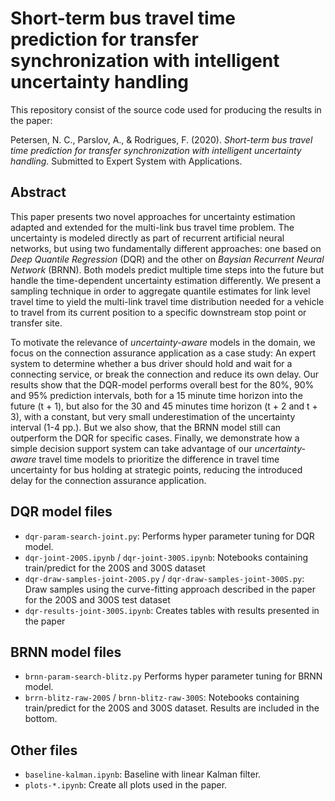 # Short-term bus travel time prediction for transfer synchronization with intelligent uncertainty handling

This repository consist of the source code used for producing the results in the paper:

Petersen, N. C., Parslov, A., & Rodrigues, F. (2020). *Short-term bus travel time prediction for transfer synchronization with intelligent uncertainty handling.* Submitted to Expert System with Applications.

## Abstract
This paper presents two novel approaches for uncertainty estimation adapted and extended for the multi-link bus travel time problem. The uncertainty is modeled directly as part of recurrent artificial neural networks, but using two fundamentally different approaches: one based on *Deep Quantile Regression* (DQR) and the other on *Baysian Recurrent Neural Network* (BRNN). Both models predict multiple time steps into the future but handle the time-dependent uncertainty estimation differently. We present a sampling technique in order to aggregate quantile estimates for link level travel time to yield the multi-link travel time distribution needed for a vehicle to travel from its current position to a specific downstream stop point or transfer site. 

To motivate the relevance of *uncertainty-aware* models in the domain, we focus on the connection assurance application as a case study: An expert system to determine whether a bus driver should hold and wait for a connecting service, or break the connection and reduce its own delay. Our results show that the DQR-model performs overall best for the 80%, 90% and 95% prediction intervals, both for a 15 minute time horizon into the future (t + 1), but also for the 30 and 45 minutes time horizon (t + 2 and t + 3), with a constant, but very small underestimation of the uncertainty interval (1-4 pp.). But we also show, that the BRNN model still can outperform the DQR for specific cases. Finally, we demonstrate how a simple decision support system can take advantage of our *uncertainty-aware* travel time models to prioritize the difference in travel time uncertainty for bus holding at strategic points, reducing the introduced delay for the connection assurance application.

## DQR model files
- ``dqr-param-search-joint.py``: Performs hyper parameter tuning for DQR model.
- ``dqr-joint-200S.ipynb`` / ``dqr-joint-300S.ipynb``: Notebooks containing train/predict for the 200S and 300S dataset
- ``dqr-draw-samples-joint-200S.py`` / ``dqr-draw-samples-joint-300S.py``: Draw samples using the curve-fitting approach described in the paper for the 200S and 300S test dataset
- ``dqr-results-joint-300S.ipynb``: Creates tables with results presented in the paper

## BRNN model files
- ``brnn-param-search-blitz.py`` Performs hyper parameter tuning for BRNN model.
- ``brrn-blitz-raw-200S`` / ``brnn-blitz-raw-300S``: Notebooks containing train/predict for the 200S and 300S dataset. Results are included in the bottom.

## Other files
- ``baseline-kalman.ipynb``: Baseline with linear Kalman filter.
- ``plots-*.ipynb``: Create all plots used in the paper.
